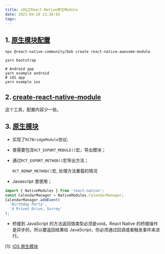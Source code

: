 ```yaml
---
title: iOS之React-Native原生Module
date: 2021-04-20 21:36:02
tags:  
---
```

## 1. [原生模块配置](https://www.react-native.cn/docs/native-modules-setup)

```shell
npx @react-native-community/bob create react-native-awesome-module

yarn bootstrap

# Android app
yarn example android
# iOS app
yarn example ios
```

## 2. [create-react-native-module](https://github.com/brodybits/create-react-native-module)

这个工具，配置内容少一些。

## 3. [原生模块](https://www.react-native.cn/docs/native-modules-ios/)

* 实现了`RCTBridgeModule`协议;

* 类需要包含`RCT_EXPORT_MODULE()`宏，导出模块；

* 通过`RCT_EXPORT_METHOD()`宏导出方法；

    `RCT_REMAP_METHOD()`宏, 处理方法重载的情况

* Javascript 里使用；

```javascript
import { NativeModules } from 'react-native';
const CalendarManager = NativeModules.CalendarManager;
CalendarManager.addEvent(
  'Birthday Party',
  '4 Privet Drive, Surrey'
);
```

* 桥接到 JavaScript 的方法返回值类型必须是void。React Native 的桥接操作是异步的，所以要返回结果给 JavaScript，你必须通过回调或者触发事件来进行。

[1]: [iOS 原生模块](https://www.react-native.cn/docs/native-modules-ios)
